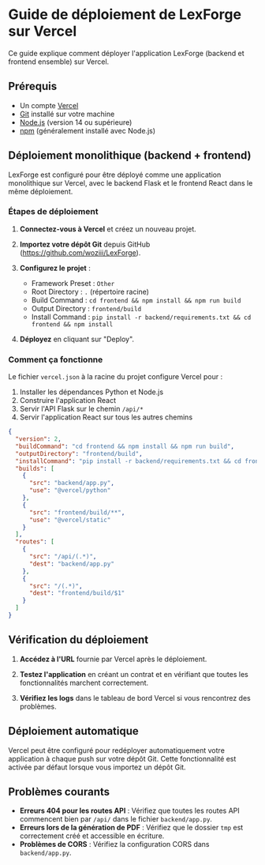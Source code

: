 # Guide de déploiement de LexForge sur Vercel

Ce guide explique comment déployer l'application LexForge (backend et frontend ensemble) sur Vercel.

## Prérequis

- Un compte [Vercel](https://vercel.com)
- [Git](https://git-scm.com/) installé sur votre machine
- [Node.js](https://nodejs.org/) (version 14 ou supérieure)
- [npm](https://www.npmjs.com/) (généralement installé avec Node.js)

## Déploiement monolithique (backend + frontend)

LexForge est configuré pour être déployé comme une application monolithique sur Vercel, avec le backend Flask et le frontend React dans le même déploiement.

### Étapes de déploiement

1. **Connectez-vous à Vercel** et créez un nouveau projet.

2. **Importez votre dépôt Git** depuis GitHub (https://github.com/woziii/LexForge).

3. **Configurez le projet** :
   - Framework Preset : `Other`
   - Root Directory : `.` (répertoire racine)
   - Build Command : `cd frontend && npm install && npm run build`
   - Output Directory : `frontend/build`
   - Install Command : `pip install -r backend/requirements.txt && cd frontend && npm install`

4. **Déployez** en cliquant sur "Deploy".

### Comment ça fonctionne

Le fichier `vercel.json` à la racine du projet configure Vercel pour :

1. Installer les dépendances Python et Node.js
2. Construire l'application React
3. Servir l'API Flask sur le chemin `/api/*`
4. Servir l'application React sur tous les autres chemins

```json
{
  "version": 2,
  "buildCommand": "cd frontend && npm install && npm run build",
  "outputDirectory": "frontend/build",
  "installCommand": "pip install -r backend/requirements.txt && cd frontend && npm install",
  "builds": [
    {
      "src": "backend/app.py",
      "use": "@vercel/python"
    },
    {
      "src": "frontend/build/**",
      "use": "@vercel/static"
    }
  ],
  "routes": [
    {
      "src": "/api/(.*)",
      "dest": "backend/app.py"
    },
    {
      "src": "/(.*)",
      "dest": "frontend/build/$1"
    }
  ]
}
```

## Vérification du déploiement

1. **Accédez à l'URL** fournie par Vercel après le déploiement.

2. **Testez l'application** en créant un contrat et en vérifiant que toutes les fonctionnalités marchent correctement.

3. **Vérifiez les logs** dans le tableau de bord Vercel si vous rencontrez des problèmes.

## Déploiement automatique

Vercel peut être configuré pour redéployer automatiquement votre application à chaque push sur votre dépôt Git. Cette fonctionnalité est activée par défaut lorsque vous importez un dépôt Git.

## Problèmes courants

- **Erreurs 404 pour les routes API** : Vérifiez que toutes les routes API commencent bien par `/api/` dans le fichier `backend/app.py`.
- **Erreurs lors de la génération de PDF** : Vérifiez que le dossier `tmp` est correctement créé et accessible en écriture.
- **Problèmes de CORS** : Vérifiez la configuration CORS dans `backend/app.py`. 